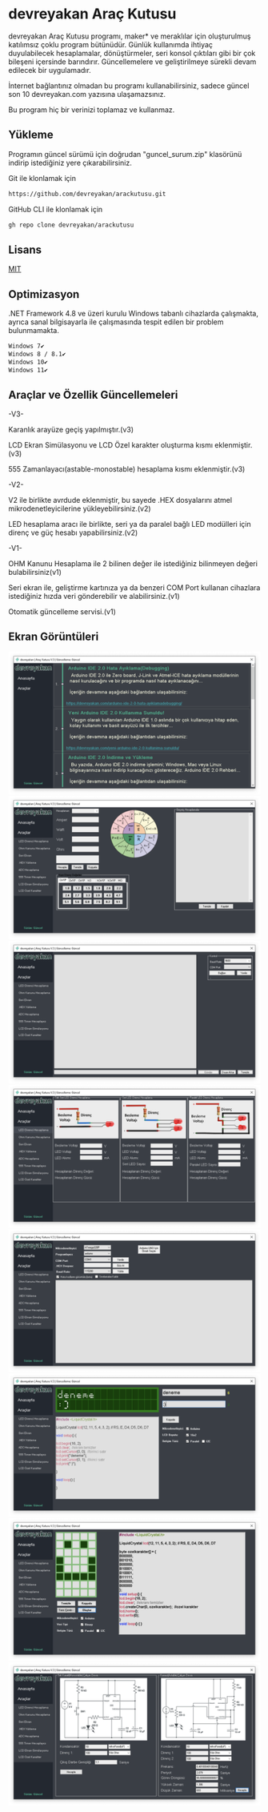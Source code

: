 
# devreyakan Araç Kutusu

devreyakan Araç Kutusu programı, maker* ve meraklılar için oluşturulmuş katılımsız çoklu program bütünüdür. Günlük kullanımda ihtiyaç duyulabilecek hesaplamalar, dönüştürmeler, seri konsol çıktıları gibi bir çok bileşeni içersinde barındırır. Güncellemelere ve geliştirilmeye sürekli devam edilecek bir uygulamadır.

İnternet bağlantınız olmadan bu programı kullanabilirsiniz, sadece güncel son 10 devreyakan.com yazısına ulaşamazsınız. 

Bu program hiç bir verinizi toplamaz ve kullanmaz.



## Yükleme 

Programın güncel sürümü için doğrudan "guncel_surum.zip" klasörünü indirip istediğiniz yere çıkarabilirsiniz.

Git ile klonlamak için
```bash 
https://github.com/devreyakan/arackutusu.git
```
 GitHub CLI ile klonlamak için
  ```bash 
gh repo clone devreyakan/arackutusu
```  
## Lisans

[MIT](https://github.com/devreyakan/arackutusu/blob/main/LICENSE)

  
## Optimizasyon

.NET Framework 4.8 ve üzeri kurulu Windows tabanlı cihazlarda çalışmakta, ayrıca sanal bilgisayarla ile çalışmasında tespit edilen bir problem bulunmamakta.

    Windows 7✔️
    Windows 8 / 8.1✔️
    Windows 10✔️
    Windows 11✔️
    
## Araçlar ve Özellik Güncellemeleri

-V3-

Karanlık arayüze geçiş yapılmıştır.(v3)

LCD Ekran Simülasyonu ve LCD Özel karakter oluşturma kısmı eklenmiştir.(v3)

555 Zamanlayacı(astable-monostable) hesaplama kısmı eklenmiştir.(v3)

-V2-

V2 ile birlikte avrdude eklenmiştir, bu sayede .HEX dosyalarını atmel mikrodenetleyicilerine yükleyebilirsiniz.(v2)

LED hesaplama aracı ile birlikte, seri ya da paralel bağlı LED modülleri için direnç ve güç hesabı yapabilirsiniz.(v2)

-V1-

OHM Kanunu Hesaplama ile 2 bilinen değer ile istediğiniz bilinmeyen değeri bulabilirsiniz(v1)

Seri ekran ile, geliştirme kartınıza ya da benzeri COM Port kullanan cihazlara istediğiniz hızda veri gönderebilir ve alabilirsiniz.(v1)

Otomatik güncelleme servisi.(v1)
## Ekran Görüntüleri

![Anasayfa](https://github.com/devreyakan/arackutusu/blob/main/Ekran%20Görüntüleri/Anasayfa.png?raw=true)
![Ohm Kanunu Hesaplama](https://github.com/devreyakan/arackutusu/blob/main/Ekran%20Görüntüleri/Ohm%20Kanunu%20Hesaplama.png)
![Seri Ekran](https://github.com/devreyakan/arackutusu/blob/main/Ekran%20Görüntüleri/Seri%20Ekran.png)
![LED Direnci Hesaplama](https://github.com/devreyakan/arackutusu/blob/main/Ekran%20Görüntüleri/LED%20Direnci%20Hesaplama.png?raw=true)
![HEX Yükleme Programı](https://github.com/devreyakan/arackutusu/blob/main/Ekran%20Görüntüleri/Hex.png)
![LCD Ekran Simülasyonu](https://github.com/devreyakan/arackutusu/blob/main/Ekran%20Görüntüleri/LCD%20Ekran%20Simulasyonu.png)
![LCD Ekran Özel Karakter](https://github.com/devreyakan/arackutusu/blob/main/Ekran%20Görüntüleri/LCD%20Ozel%20Karakter.png)
![555 Hesaplayıcı](https://github.com/devreyakan/arackutusu/blob/main/Ekran%20Görüntüleri/555.png)
